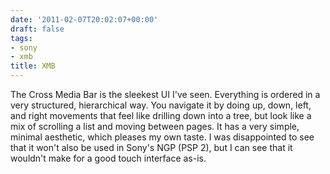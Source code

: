 ```yaml
---
date: '2011-02-07T20:02:07+00:00'
draft: false
tags:
- sony
- xmb
title: XMB
---
```


The Cross Media Bar is the sleekest UI I've seen. Everything is ordered in a very structured, hierarchical way. You navigate it by doing up, down, left, and right movements that feel like drilling down into a tree, but look like a mix of scrolling a list and moving between pages. It has a very simple, minimal aesthetic, which pleases my own taste. I was disappointed to see that it won't also be used in Sony's NGP (PSP 2), but I can see that it wouldn't make for a good touch interface as-is.
